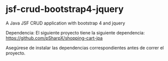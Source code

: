 # jsf-crud-bootstrap4-jquery
A Java JSF CRUD application with bootstrap 4 and jquery

Dependencia: El siguiente proyecto tiene la siguiente dependencia:
https://github.com/pSharpX/shopping-cart-jpa

Asegúrese de instalar las dependencias correspondientes antes de correr el proyecto.
